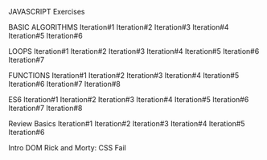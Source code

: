 JAVASCRIPT Exercises


BASIC ALGORITHMS
Iteration#1
Iteration#2
Iteration#3
Iteration#4
Iteration#5
Iteration#6

LOOPS
Iteration#1
Iteration#2 
Iteration#3
Iteration#4
Iteration#5
Iteration#6 
Iteration#7

FUNCTIONS
Iteration#1
Iteration#2 
Iteration#3
Iteration#4
Iteration#5
Iteration#6 
Iteration#7
Iteration#8

ES6
Iteration#1
Iteration#2 
Iteration#3
Iteration#4
Iteration#5
Iteration#6 
Iteration#7
Iteration#8

Review Basics
Iteration#1
Iteration#2 
Iteration#3
Iteration#4
Iteration#5
Iteration#6 

Intro DOM 
Rick and Morty: CSS Fail


